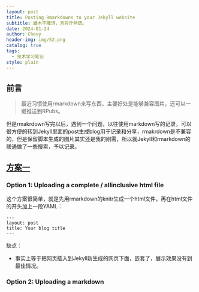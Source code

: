 ```yaml
---
layout: post
title: Posting Rmarkdowns to your Jekyll website
subtitle: 蟠木不雕饰，且将斤斧疏。
date: 2024-01-24
author: Chevy
header-img: img/52.png
catalog: true
tags:
  - 技术学习笔记
style: plain
---
```


## 前言
> 最近习惯使用rmarkdown来写东西，主要好处是能够兼容图片，还可以一键推送到RPubs。

但是rmakrdown写完以后，遇到一个问题，以往使用markdown写的记录，可以很方便的转到Jekyll里面的post生成blog用于记录和分享，rmakrdown是不兼容的，但是保留脚本生成的图片其实还是我的刚需，所以就Jekyll和rmarkdown的联通做了一些搜索，予以记录。

## [方案一](https://jchellmuth.com/news/jekyll/website/code/2020/01/04/Rmarkdown-posts-to-Jekyll.html)

### Option 1: Uploading a complete / allinclusive html file

这个方案很简单，就是先用rmarkdown的knitr生成一个html文件，再在html文件的开头加上一段YAML：
```
---
layout: post
title: Your blog title
---
```

缺点：
-  事实上等于把网页插入到Jekyll新生成的网页下面，嵌套了，展示效果没有到最佳情况。

### Option 2: Uploading a markdown

